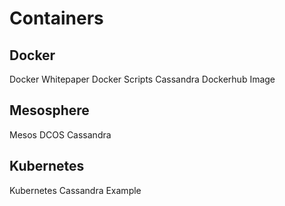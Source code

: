 # Containers

## Docker
Docker Whitepaper
Docker Scripts
Cassandra Dockerhub Image

## Mesosphere
Mesos DCOS Cassandra

## Kubernetes

Kubernetes Cassandra Example
